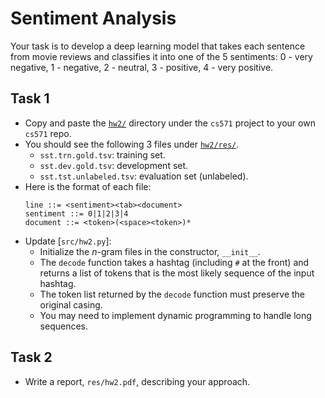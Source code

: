 Sentiment Analysis
=====

Your task is to develop a deep learning model that takes each sentence from movie reviews and classifies it into one of the 5 sentiments: 0 - very negative, 1 - negative, 2 - neutral, 3 - positive, 4 - very positive.


## Task 1

* Copy and paste the [`hw2/`](.) directory under the `cs571` project to your own `cs571` repo.
* You should see the following 3 files under [`hw2/res/`](res).
  * `sst.trn.gold.tsv`: training set.
  * `sst.dev.gold.tsv`: development set.
  * `sst.tst.unlabeled.tsv`: evaluation set (unlabeled).
* Here is the format of each file:
  ```
  line ::= <sentiment><tab><document>
  sentiment ::= 0|1|2|3|4
  document ::= <token>(<space><token>)*
  ```
* Update [`src/hw2.py`]:
  * Initialize the _n_-gram files in the constructor, `__init__`.
  * The `decode` function takes a hashtag (including `#` at the front) and returns a list of tokens that is the most likely sequence of the input hashtag.
  * The token list returned by the `decode` function must preserve the original casing.
  * You may need to implement dynamic programming to handle long sequences.








## Task 2

* Write a report, `res/hw2.pdf`, describing your approach.


